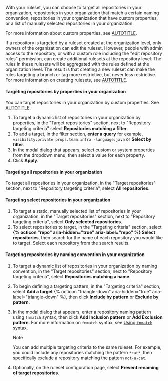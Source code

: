 With your ruleset, you can choose to target all repositories in your organization, repositories in your organization that match a certain naming convention, repositories in your organization that have custom properties, or a list of manually selected repositories in your organization.

For more information about custom properties, see [AUTOTITLE](/organizations/managing-organization-settings/managing-custom-properties-for-repositories-in-your-organization).

If a repository is targeted by a ruleset created at the organization level, only owners of the organization can edit the ruleset. However, people with admin access to the repository, or with a custom role including the "edit repository rules" permission, can create additional rulesets at the repository level. The rules in these rulesets will be aggregated with the rules defined at the organization level. The result is that creating a new ruleset can make the rules targeting a branch or tag more restrictive, but never less restrictive. For more information on creating rulesets, see [AUTOTITLE](/repositories/configuring-branches-and-merges-in-your-repository/managing-rulesets/about-rulesets).

#### Targeting repositories by properties in your organization

You can target repositories in your organization by custom properties. See [AUTOTITLE](/organizations/managing-organization-settings/managing-custom-properties-for-repositories-in-your-organization).

1. To target a dynamic list of repositories in your organization by properties, in the "Target repositories" section, next to "Repository targeting criteria" select **Repositories matching a filter**.
1. To add a target, in the filter section, **enter a query** for example, `visibility:private props.team:infra -language:java` or **Select by filter**.
1. In the modal dialog that appears, select custom or system properties from the dropdown menu, then select a value for each property.
1. Click **Apply**.

#### Targeting all repositories in your organization

To target all repositories in your organization, in the "Target repositories" section, next to 
"Repository targeting criteria", select **All repositories**.

#### Targeting select repositories in your organization

1. To target a static, manually selected list of repositories in your organization, in the "Target repositories" section, next to "Repository targeting criteria", select  **Only selected repositories**.
1. To select repositories to target, in the "Targeting criteria" section, select **{% octicon "repo" aria-hidden="true" aria-label="repo" %} Select repositories**, then search for the name of each repository you would like to target. Select each repository from the search results.

#### Targeting repositories by naming convention in your organization

1. To target a dynamic list of repositories in your organization by naming convention, in the "Target repositories" section, next to "Repository targeting criteria", select **Repositories matching a name**.
1. To begin defining a targeting pattern, in the "Targeting criteria" section, select **Add a target** {% octicon "triangle-down" aria-hidden="true" aria-label="triangle-down" %}, then click **Include by pattern** or **Exclude by pattern**.
1. In the modal dialog that appears, enter a repository naming pattern using `fnmatch` syntax, then click **Add Inclusion pattern** or **Add Exclusion pattern**. For more information on `fnmatch` syntax, see [Using `fnmatch` syntax](#using-fnmatch-syntax).

   > [!NOTE]
   > You can add multiple targeting criteria to the same ruleset. For example, you could include any repositories matching the pattern `*cat*`, then specifically exclude a repository matching the pattern `not-a-cat`.

1. Optionally, on the ruleset configuration page, select **Prevent renaming of target repositories**.
